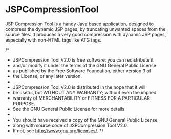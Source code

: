 # JSPCompressionTool
JSP Compression Tool is a handy Java based application, designed to compress the dynamic JSP pages, by truncating unwanted spaces from the source files. It produces a very good compression with dynamic JSP pages, especially with non-HTML tags like ATG tags.

/*
*    JSPCompression Tool V2.0 is free software: you can redistribute it 
*    and/or modify it under the terms of the GNU General Public License 
*    as published by the Free Software Foundation, either version 3 of 
*    the License, or any later version.
*
*    JSPCompression Tool V2.0 is distributed in the hope that it will 
*    be useful, but WITHOUT ANY WARRANTY; without even the implied 
*    warranty of MERCHANTABILITY or FITNESS FOR A PARTICULAR PURPOSE.
*    See the GNU General Public License for more details.
*
*    You should have received a copy of the GNU General Public License
*    along with source code of JSPCompression Tool V2.0.
*    If not, see <http://www.gnu.org/licenses/>.
*/